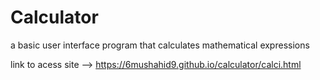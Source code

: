  # Calculator
   a basic user interface program that calculates mathematical expressions
   
   link to acess site --> https://6mushahid9.github.io/calculator/calci.html
